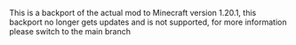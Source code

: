 This is a backport of the actual mod to Minecraft version 1.20.1, this backport no longer gets updates and is not supported, for more information please switch to the main branch
